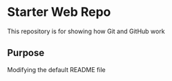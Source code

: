 # Starter Web Repo

This repository is for showing how Git and GitHub work

## Purpose

Modifying the default README file
